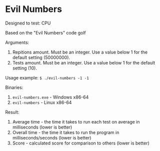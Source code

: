 # Evil Numbers

Designed to test: CPU

Based on the "Evil Numbers" code golf

Arguments:
1. Repitions amount. Must be an integer. Use a value below 1 for the default setting (50000000).
2. Tests amount. Must be an integer. Use a value below 1 for the default setting (10).

Usage example: `$ ./evil-numbers -1 -1`

Binaries: 
1. `evil-numbers.exe` - Windows x86-64
2. `evil-numbers` - Linux x86-64

Result: 
1. Average time - the time it takes to run each test on average in milliseconds (lower is better)
2. Overall time - the time it takes to run the program in milliseconds/seconds (lower is better)
3. Score - calculated score for comparison to others (lower is better)
